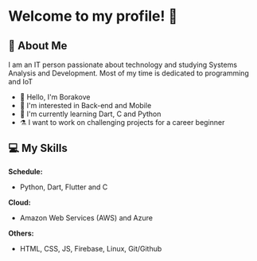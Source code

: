 # Welcome to my profile! 👋

## 🚀 About Me
I am an IT person passionate about technology and studying Systems Analysis and Development. Most of my time is dedicated to programming and IoT

- 👋 Hello, I'm Borakove
- 👀 I'm interested in Back-end and Mobile
- 🌱 I'm currently learning Dart, C and Python
- ⚗️ I want to work on challenging projects for a career beginner

## 💻 My Skills

**Schedule:**
- Python, Dart, Flutter and C

**Cloud:**
- Amazon Web Services (AWS) and Azure

**Others:**
- HTML, CSS, JS, Firebase, Linux, Git/Github
